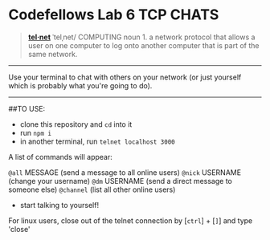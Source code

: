 # Codefellows Lab 6 TCP CHATS

> [**tel·net**](https://en.wikipedia.org/wiki/Telnet)
> ˈtelˌnet/
> COMPUTING
> noun
> 1.
> a network protocol that allows a user on one computer to log onto another computer that is part of the same network.

***

Use your terminal to chat with others on your network (or just yourself which is probably what you're going to do).

***
##TO USE:

* clone this repository and ``cd`` into it
* run ``npm i``
* in another terminal, run ``telnet localhost 3000``

A list of commands will appear:

``@all`` MESSAGE (send a message to all online users)
``@nick`` USERNAME (change your username)
``@dm`` USERNAME (send a direct message to someone else)
``@channel`` (list all other online users)

* start talking to yourself!

For linux users, close out of the telnet connection by
[``ctrl``] + [``]``] and type 'close'
